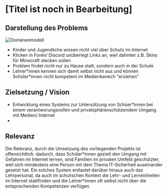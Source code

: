 # [Titel ist noch in Bearbeitung]
## Darstellung des Problems
![Domänenmodell](/https://github.com/AnoukMartinez/EP_WS23_Ganz_Khamkaew_Martinez/blob/main/dom%C3%A4nenmodellv1.png)

- Kinder und Jugendliche wissen nicht viel über Schutz im Internet
- Klicken in Foren/ Discord unüberlegt Links an, weil dahinter z.B. Skins für Minecraft stecken sollen
- Problem findet nicht nur zu Hause statt, sondern auch in der Schule
- Lehrer\*innen kennen sich damit selbst nicht aus und können Schüler\*innen nicht kompetent im Medienbereich "erziehen"

## Zielsetzung / Vision
- Entwicklung eines Systems zur Untersützung von Schüer\*innen bei einem verantworungsvollen und privatsphärenschützendem Umgang mit Medien/ Internet
- 
## Relevanz
Die Relevanz, durch die Umsetzung des vorliegenden Projekts ist offensichtlich: dadurch, dass Schüler\*innen gezielt den Umgang mit Gefahren im Internet lernen, sind Familien im privaten Umfeld geschützter, weil sich mindestens eine Person mit dem Thema IT-Sicherheit auseinander gesetzt hat. Ein solches System entlastet darüber hinaus auch das Lehrpersonal, da auch im schulischen Kontext die Lehr- und Lerneinheiten im Internet stattfinden und die Lehrer\*innen oft selbst nicht über die entsprechenden Kompetenzen verfügen. 
